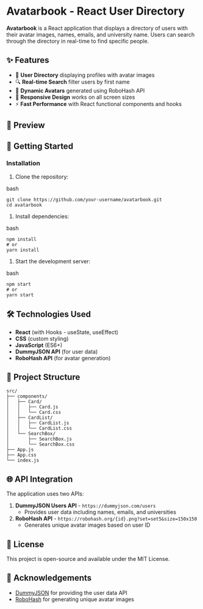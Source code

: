 Avatarbook - React User Directory
=================================

**Avatarbook** is a  React application that displays a directory of users with their avatar images, names, emails, and university name. Users can search through the directory in real-time to find specific people.

✨ Features
----------

-   👥 **User Directory** displaying profiles with avatar images
-   🔍 **Real-time Search** filter users by first name
-   🤖 **Dynamic Avatars** generated using RoboHash API
-   📱 **Responsive Design** works on all screen sizes
-   ⚡ **Fast Performance** with React functional components and hooks

📸 Preview
----------

<!-- Add a screenshot of your application here -->

🚀 Getting Started
------------------

### Installation

1.  Clone the repository:

bash

```
git clone https://github.com/your-username/avatarbook.git
cd avatarbook
```

1.  Install dependencies:

bash

```
npm install
# or
yarn install
```

1.  Start the development server:

bash

```
npm start
# or
yarn start
```

🛠️ Technologies Used
---------------------

-   **React** (with Hooks - useState, useEffect)
-   **CSS** (custom styling)
-   **JavaScript** (ES6+)
-   **DummyJSON API** (for user data)
-   **RoboHash API** (for avatar generation)

📁 Project Structure
--------------------

```
src/
├── components/
│   ├── Card/
│   │   ├── Card.js
│   │   └── Card.css
│   ├── CardList/
│   │   ├── CardList.js
│   │   └── CardList.css
│   └── SearchBox/
│       ├── SearchBox.js
│       └── SearchBox.css
├── App.js
├── App.css
└── index.js
```


🌐 API Integration
------------------

The application uses two APIs:

1.  **DummyJSON Users API** - `https://dummyjson.com/users`
    -   Provides user data including names, emails, and universities
2.  **RoboHash API** - `https://robohash.org/{id}.png?set=set5&size=150x150`
    -   Generates unique avatar images based on user ID


📄 License
----------

This project is open-source and available under the MIT License.

🙌 Acknowledgements
-------------------

-   [DummyJSON](https://dummyjson.com/) for providing the user data API
-   [RoboHash](https://robohash.org/) for generating unique avatar images
